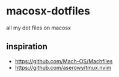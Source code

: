 # macosx-dotfiles

all my dot files on macosx

## **inspiration**

- https://github.com/Mach-OS/Machfiles
- https://github.com/aserowy/tmux.nvim
